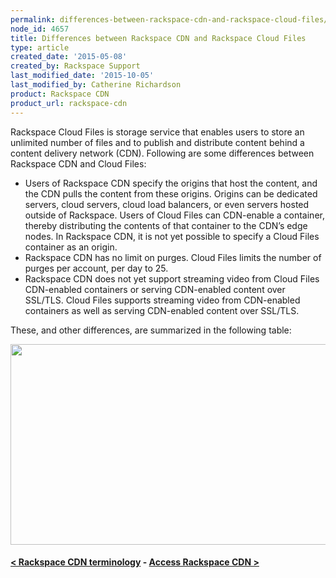 ```yaml
---
permalink: differences-between-rackspace-cdn-and-rackspace-cloud-files/
node_id: 4657
title: Differences between Rackspace CDN and Rackspace Cloud Files
type: article
created_date: '2015-05-08'
created_by: Rackspace Support
last_modified_date: '2015-10-05'
last_modified_by: Catherine Richardson
product: Rackspace CDN
product_url: rackspace-cdn
---
```


Rackspace Cloud Files is storage service that enables users to store an
unlimited number of files and to publish and distribute content behind a
content delivery network (CDN). Following are some differences between
Rackspace CDN and Cloud Files:

-   Users of Rackspace CDN specify the origins that host the content,
    and the CDN pulls the content from these origins. Origins can be
    dedicated servers, cloud servers, cloud load balancers, or even
    servers hosted outside of Rackspace. Users of Cloud Files can
    CDN-enable a container, thereby distributing the contents of that
    container to the CDN&rsquo;s edge nodes. In Rackspace CDN, it is not yet
    possible to specify a Cloud Files container as an origin.
-   Rackspace CDN has no limit on purges. Cloud Files limits the number
    of purges per account, per day to 25.
-   Rackspace CDN does not yet support streaming video from Cloud Files
    CDN-enabled containers or serving CDN-enabled content over SSL/TLS.
    Cloud Files supports streaming video from CDN-enabled containers as
    well as serving CDN-enabled content over SSL/TLS.

These, and other differences, are summarized in the following table:

<img src="https://8026b2e3760e2433679c-fffceaebb8c6ee053c935e8915a3fbe7.ssl.cf2.rackcdn.com/field/image/Screen%20Shot%202015-10-01%20at%2011.45.33%20AM.png" width="717" height="321" />



#### [&lt; Rackspace CDN terminology](/how-to/rackspace-cdn-terminology)    -    [Access Rackspace CDN &gt;](/how-to/access-rackspace-cdn)







